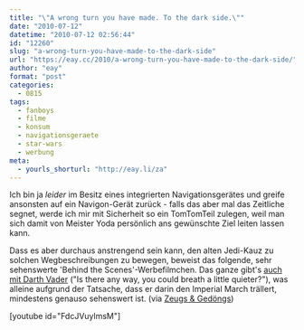 ```yaml
---
title: "\"A wrong turn you have made. To the dark side.\""
date: "2010-07-12"
datetime: "2010-07-12 02:56:44"
id: "12260"
slug: "a-wrong-turn-you-have-made-to-the-dark-side"
url: "https://eay.cc/2010/a-wrong-turn-you-have-made-to-the-dark-side/"
author: "eay"
format: "post"
categories:
  - 0815
tags:
  - fanboys
  - filme
  - konsum
  - navigationsgeraete
  - star-wars
  - werbung
meta:
  - yourls_shorturl: "http://eay.li/za"
---
```


Ich bin ja _leider_ im Besitz eines integrierten Navigationsgerätes und greife ansonsten auf ein Navigon-Gerät zurück - falls das aber mal das Zeitliche segnet, werde ich mir mit Sicherheit so ein TomTomTeil zulegen, weil man sich damit von Meister Yoda persönlich ans gewünschte Ziel leiten lassen kann.

Dass es aber durchaus anstrengend sein kann, den alten Jedi-Kauz zu solchen Wegbeschreibungen zu bewegen, beweist das folgende, sehr sehenswerte 'Behind the Scenes'-Werbefilmchen. Das ganze gibt's [auch mit Darth Vader](http://www.youtube.com/watch?v=2ljFfL-mL70) ("Is there any way, you could breath a little quieter?"), was alleine aufgrund der Tatsache, dass er darin den Imperial March trällert, mindestens genauso sehenswert ist. (via [Zeugs & Gedöngs](http://www.zeugsundgedoens.de/index.php/2010/07/09/one-moment-throat-i-must-clear/))

\[youtube id="FdcJVuylmsM"\]
